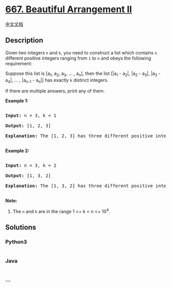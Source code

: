 # [667. Beautiful Arrangement II](https://leetcode.com/problems/beautiful-arrangement-ii)

[中文文档](/solution/0600-0699/0667.Beautiful%20Arrangement%20II/README.md)

## Description
<p>

Given two integers <code>n</code> and <code>k</code>, you need to construct a list which contains <code>n</code> different positive integers ranging from <code>1</code> to <code>n</code> and obeys the following requirement: <br/>



Suppose this list is [a<sub>1</sub>, a<sub>2</sub>, a<sub>3</sub>, ... , a<sub>n</sub>], then the list [|a<sub>1</sub> - a<sub>2</sub>|, |a<sub>2</sub> - a<sub>3</sub>|, |a<sub>3</sub> - a<sub>4</sub>|, ... , |a<sub>n-1</sub> - a<sub>n</sub>|] has exactly <code>k</code> distinct integers.

</p>



<p>

If there are multiple answers, print any of them.

</p>



<p><b>Example 1:</b><br/>

<pre>

<b>Input:</b> n = 3, k = 1

<b>Output:</b> [1, 2, 3]

<b>Explanation:</b> The [1, 2, 3] has three different positive integers ranging from 1 to 3, and the [1, 1] has exactly 1 distinct integer: 1.

</pre>

</p>



<p><b>Example 2:</b><br />

<pre>

<b>Input:</b> n = 3, k = 2

<b>Output:</b> [1, 3, 2]

<b>Explanation:</b> The [1, 3, 2] has three different positive integers ranging from 1 to 3, and the [2, 1] has exactly 2 distinct integers: 1 and 2.

</pre>

</p>



<p><b>Note:</b><br>

<ol>

<li>The <code>n</code> and <code>k</code> are in the range 1 <= k < n <= 10<sup>4</sup>.</li>

</ol>

</p>


## Solutions


<!-- tabs:start -->

### **Python3**

```python

```

### **Java**

```java

```

### **...**
```

```

<!-- tabs:end -->